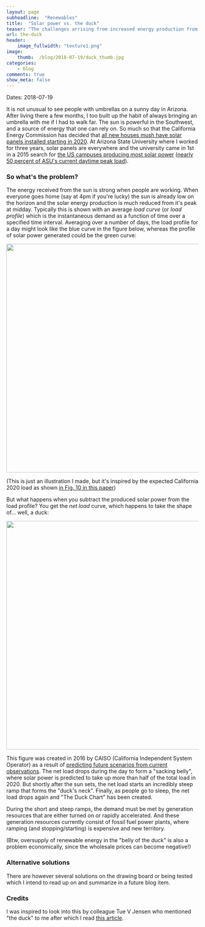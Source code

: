 ```yaml
---
layout: page
subheadline:  "Renewables"
title:  "Solar power vs. the duck"
teaser: "The challenges arrising from increased energy production from solar power in Southwest US."
url: the-duck
header:
    image_fullwidth: "texture1.png"
image:
    thumb:  /blog/2018-07-19/duck_thumb.jpg
categories:
    - blog
comments: true
show_meta: false
---
```


Dates: 2018-07-19

It is not unusual to see people with umbrellas on a sunny day in Arizona. 
After living there a few months, I too built up the habit of always bringing 
an umbrella with me if I had to walk far. 
The sun is powerful in the Southwest, and a source of energy that one can rely on. 
So much so that the California Energy Commission has decided that [all new houses 
mush have solar panels installed starting in 2020][1]. 
At Arizona State University where I worked for three years, solar panels are everywhere and 
the university came in 1st in a 2015 search for [the US campuses producing most solar power][2] 
([nearly 50 percent of ASU's current daytime peak load][3]).

### So what's the problem?

The energy received from the sun is strong when people are working. When everyone goes home (say at 4pm if you're lucky) 
the sun is already low on the horizon and the solar energy production is much reduced from it's 
peak at midday. 
Typically this is shown with an average *load curve* (or *load profile*) which is the instantaneous 
demand as a function of time over a specified time interval. 
Averaging over a number of days, the load profile for a day might look like the blue curve in the figure below, 
whereas the profile of solar power generated could be the green curve:

<img src="{{ site.urlimg }}/blog/2018-07-19/load_solar.png" alt="" width="600">


(This is just an illustration I made, but it's inspired by the expected California 2020 load as shown 
[in Fig. 10 in this paper](https://ieeexplore.ieee.org/stamp/stamp.jsp?arnumber=8016321))

But what happens when you subtract the produced solar power from the load profile? 
You get the *net load* curve, which happens to take the shape of... well, a duck:

<img src="{{ site.urlimg }}/blog/2018-07-19/duck.png" alt="" width="600">

This figure was created in 2016 by CAISO (California Independent System Operator) 
as a result of [predicting future scenarios from current observations][4]. 
The net load drops during the day to form a "sacking belly", 
where solar power is predicted to take up more than half of the total load in 2020. 
But shortly after the sun sets, the net load starts an incredibly steep ramp that 
forms the "duck's neck". 
Finally, as people go to sleep, the net load drops again and "The Duck Chart" has been created.

During the short and steep ramps, the demand must be met by generation resources 
that are either turned on or rapidly accelerated. 
And these generation resources currently consist of fossil fuel power plants, 
where ramping (and stopping/starting) is expensive and new territory. 

(Btw, oversupply of renewable energy in the "belly of the duck" 
is also a problem economically, since the wholesale prices can become negative!)

### Alternative solutions

There are however several solutions on the drawing board or being tested 
which I intend to read up on and summarize in a future blog item.



### Credits

I was inspired to look into this by colleague Tue V Jensen who mentioned "the duck" to me after 
which I read 
[this article](https://www.vox.com/energy-and-environment/2018/3/20/17128478/solar-duck-curve-nrel-researcher).

 [1]: https://www.nytimes.com/2018/05/09/business/energy-environment/california-solar-power.html
 [2]: https://www.energydigital.com/top-10/top-10-which-campuses-take-cake-solar-energy
 [3]: https://asunow.asu.edu/content/asu-named-no-1-producer-solar-power-among-campuses-nationwide
 [4]: https://www.caiso.com/Documents/FlexibleResourcesHelpRenewables_FastFacts.pdf